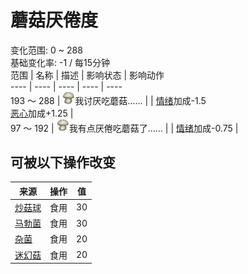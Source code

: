 # 蘑菇<nobr>厌倦度</nobr>  
变化范围: 0 ~ 288  
基础变化率: -1 / 每15分钟  
范围  |  名称  |  描述  |  影响状态  |  影响动作  
----  |  ----  |  ----  |  ----  |  ----  
193 ～ 288  |  <img decoding="async" src="Sprite/SaturationMushrooms.png" style="width:20px;">我讨厌吃蘑菇……  |    |  [情绪](Morale.md)加成-1.5<br>[恶心](Nausea.md)加成+1.25  |    
97 ～ 192  |  <img decoding="async" src="Sprite/SaturationMushrooms.png" style="width:20px;">我有点厌倦吃蘑菇了……  |    |  [情绪](Morale.md)加成-0.75  |    
## 可被以下操作改变  
来源  |  操作  |  值  
----  |  ----  |  ----  
[炒菇球](FriedPuffballs.md)  |  食用  |  30  
[马勃菌](Puffballs.md)  |  食用  |  30  
[杂菌](AssortedMushrooms.md)  |  食用  |  20  
[迷幻菇](MagicMushrooms.md)  |  食用  |  20  

